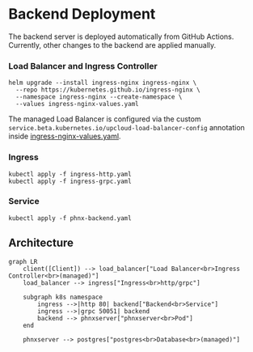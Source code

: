 <!--
SPDX-FileCopyrightText: 2025 Phoenix R&D GmbH <hello@phnx.im>

SPDX-License-Identifier: CC-BY-SA-4.0
-->

# Backend Deployment

The backend server is deployed automatically from GitHub Actions. Currently,
other changes to the backend are applied manually.

### Load Balancer and Ingress Controller

```
helm upgrade --install ingress-nginx ingress-nginx \
  --repo https://kubernetes.github.io/ingress-nginx \
  --namespace ingress-nginx --create-namespace \
  --values ingress-nginx-values.yaml
```

The managed Load Balancer is configured via the custom
`service.beta.kubernetes.io/upcloud-load-balancer-config` annotation inside
[ingress-nginx-values.yaml].

### Ingress

```
kubectl apply -f ingress-http.yaml
kubectl apply -f ingress-grpc.yaml
```

### Service

```
kubectl apply -f phnx-backend.yaml
```

[ingress-nginx-values.yaml]: ./ingress-nginx-values.yaml


## Architecture

```mermaid
graph LR
    client([Client]) --> load_balancer["Load Balancer<br>Ingress Controller<br>(managed)"]
    load_balancer --> ingress["Ingress<br>http/grpc"]

    subgraph k8s namespace
        ingress -->|http 80| backend["Backend<br>Service"]
        ingress -->|grpc 50051| backend
        backend --> phnxserver["phnxserver<br>Pod"]
    end

    phnxserver --> postgres["postgres<br>Database<br>(managed)"]
```
